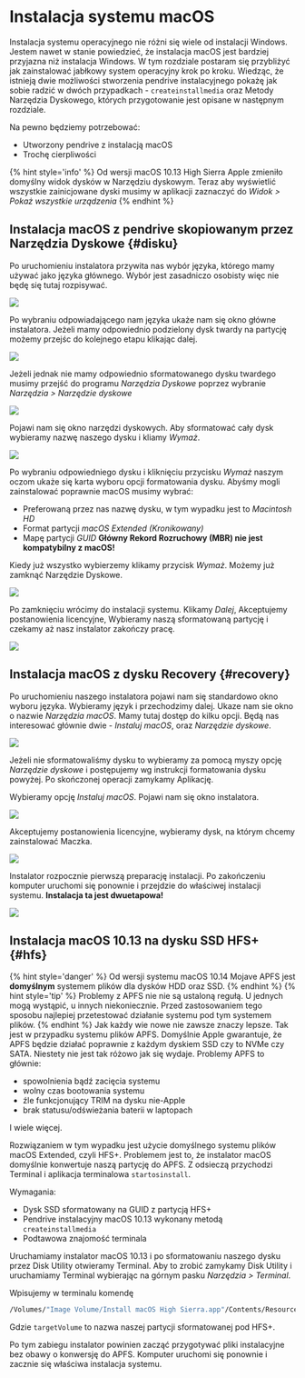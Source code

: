 # Instalacja systemu macOS

Instalacja systemu operacyjnego nie różni się wiele od instalacji Windows. Jestem nawet w stanie powiedzieć, że instalacja macOS jest bardziej przyjazna niż instalacja Windows. W tym rozdziale postaram się przybliżyć jak zainstalować jabłkowy system operacyjny krok po kroku. Wiedząc, że istnieją dwie możliwości stworzenia pendrive instalacyjnego pokażę jak sobie radzić w  dwóch przypadkach - `createinstallmedia` oraz Metody Narzędzia Dyskowego, których przygotowanie jest opisane w następnym rozdziale.

Na pewno będziemy potrzebować:

* Utworzony pendrive z instalacją macOS
* Trochę cierpliwości

{% hint style='info' %}
Od wersji macOS 10.13 High Sierra Apple zmieniło domyślny widok dysków w Narzędziu dyskowym. Teraz aby wyświetlić wszystkie zainicjowane dyski musimy w aplikacji zaznaczyć do *Widok > Pokaż wszystkie urządzenia*
{% endhint %}

## Instalacja macOS z pendrive skopiowanym przez Narzędzia Dyskowe {#disku}
Po uruchomieniu instalatora przywita nas wybór języka, którego mamy używać jako języka głównego. Wybór jest zasadniczo osobisty więc nie będę się tutaj rozpisywać.

<img src="./img/install/lang.png" />

Po wybraniu odpowiadającego nam języka ukaże nam się okno główne instalatora. Jeżeli mamy odpowiednio podzielony dysk twardy na partycję możemy przejśc do kolejnego etapu klikając dalej.

<img src="./img/install/main.png" />

Jeżeli jednak nie mamy odpowiednio sformatowanego dysku twardego musimy przejść do programu *Narzędzia Dyskowe* poprzez wybranie *Narzędzia > Narzędzie dyskowe*

<img src="./img/install/disk1.png" />

Pojawi nam się okno narzędzi dyskowych. Aby sformatować cały dysk wybieramy nazwę naszego dysku i kliamy *Wymaż*.

<img src="./img/install/disk2.png" />

Po wybraniu odpowiedniego dysku i kliknięciu przycisku *Wymaż* naszym oczom ukaże się karta wyboru opcji formatowania dysku. Abyśmy mogli zainstalować poprawnie macOS musimy wybrać:

* Preferowaną przez nas nazwę dysku, w tym wypadku jest to *Macintosh HD*
* Format partycji *macOS Extended (Kronikowany)*
* Mapę partycji *GUID* **Główny Rekord Rozruchowy (MBR) nie jest kompatybilny z macOS!**

Kiedy już wszystko wybierzemy klikamy przycisk *Wymaż*. Możemy już zamknąć Narzędzie Dyskowe.

<img src="./img/install/disk3.png" />

Po zamknięciu wrócimy do instalacji systemu. Klikamy *Dalej*, Akceptujemy postanowienia licencyjne, Wybieramy naszą sformatowaną partycję i czekamy aż nasz instalator zakończy pracę.

<img src="./img/install/install.png" />

## Instalacja macOS z dysku Recovery {#recovery}
Po uruchomieniu naszego instalatora pojawi nam się standardowo okno wyboru języka. Wybieramy język i przechodzimy dalej. Ukaze nam sie okno o nazwie *Narzędzia macOS*. Mamy tutaj dostęp do kilku opcji. Będą nas interesować głównie dwie - *Instaluj macOS*, oraz *Narzędzie dyskowe*.

<img src="./img/install/rmain.png" />

Jeżeli nie sformatowaliśmy dysku to wybieramy za pomocą myszy opcję *Narzędzie dyskowe* i postępujemy wg instrukcji formatowania dysku powyżej. Po skończonej operacji zamykamy Aplikację.

Wybieramy opcję *Instaluj macOS*. Pojawi nam się okno instalatora.

<img src="./img/install/rinstall1.png" />

Akceptujemy postanowienia licencyjne, wybieramy dysk, na którym chcemy zainstalować Maczka.

<img src="./img/install/rinstall2.png" />

Instalator rozpocznie pierwszą preparację instalacji. Po zakończeniu komputer uruchomi się ponownie i przejdzie do właściwej instalacji systemu. **Instalacja ta jest dwuetapowa!**

<img src="./img/install/rinstall3.png" />

## Instalacja macOS 10.13 na dysku SSD HFS+ {#hfs}
{% hint style='danger' %}
Od wersji systemu macOS 10.14 Mojave APFS jest **domyślnym** systemem plików dla dysków HDD oraz SSD.
{% endhint %}
{% hint style='tip' %}
Problemy z APFS nie nie są ustaloną regułą. U jednych mogą wystąpić, u innych niekoniecznie. Przed zastosowaniem tego sposobu najlepiej przetestować działanie systemu pod tym systemem plików.
{% endhint %}
Jak każdy wie nowe nie zawsze znaczy lepsze. Tak jest w przypadku systemu plików APFS. Domyślnie Apple gwarantuje, że APFS będzie działać poprawnie z każdym dyskiem SSD czy to NVMe czy SATA. Niestety nie jest tak różowo jak się wydaje. Problemy APFS to głównie:

* spowolnienia bądź zacięcia systemu
* wolny czas bootowania systemu
* źle funkcjonujący TRIM na dysku nie-Apple
* brak statusu/odświeżania baterii w laptopach

I wiele więcej.

Rozwiązaniem w tym wypadku jest użycie domyślnego systemu plików macOS Extended, czyli HFS+. Problemem jest to, że instalator macOS domyślnie konwertuje naszą partycję do APFS. Z odsieczą przychodzi Terminal i aplikacja terminalowa `startosinstall`.

Wymagania:

* Dysk SSD sformatowany na GUID z partycją HFS+
* Pendrive instalacyjny macOS 10.13 wykonany metodą `createinstallmedia`
* Podtawowa znajomość terminala

Uruchamiamy instalator macOS 10.13 i po sformatowaniu naszego dysku przez Disk Utility otwieramy Terminal. Aby to zrobić zamykamy Disk Utility i uruchamiamy Terminal wybierając na górnym pasku *Narzędzia > Terminal*.

Wpisujemy w terminalu komendę
  ```bash
/Volumes/"Image Volume/Install macOS High Sierra.app"/Contents/Resources/startosinstall --volume /Volumes/targetVolume --converttoapfs NO --agreetolicense
```
Gdzie `targetVolume` to nazwa naszej partycji sformatowanej pod HFS+.

Po tym zabiegu instalator powinien zacząć przygotywać pliki instalacyjne bez obawy o konwersję do APFS. Komputer uruchomi się ponownie i zacznie się właściwa instalacja systemu.
